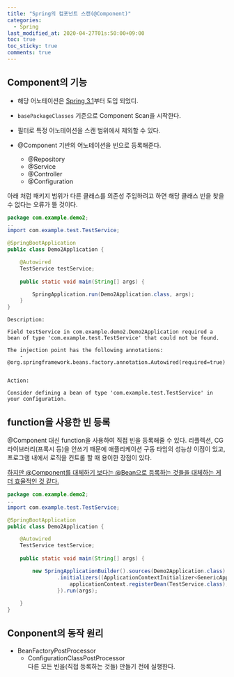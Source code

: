 ```yaml
---
title: "Spring의 컴포넌트 스캔(@Component)"
categories:
  - Spring
last_modified_at: 2020-04-27T01s:50:00+09:00
toc: true
toc_sticky: true
comments: true
---
```


## Component의 기능

- 해당 어노테이션은 <u>Spring 3.1</u>부터 도입 되었디.

- `basePackageClasses` 기준으로 Component Scan을 시작한다.

- 필터로 특정 어노테이션을 스캔 범위에서 제외할 수 있다.
- @Component 기반의 어노테이션을 빈으로 등록해준다. 
  - @Repository
  - @Service
  - @Controller
  - @Configuration



아래 처럼 패키지 범위가 다른 클래스를 의존성 주입하려고 하면 해당 클래스 빈을 찾을 수 없다는 오류가 뜰 것이다. 

```java
package com.example.demo2;
..
import com.example.test.TestService;

@SpringBootApplication
public class Demo2Application {

	@Autowired
	TestService testService;
	
	public static void main(String[] args) {

		SpringApplication.run(Demo2Application.class, args);
	}
}
```

```text
Description:

Field testService in com.example.demo2.Demo2Application required a bean of type 'com.example.test.TestService' that could not be found.

The injection point has the following annotations:
	- @org.springframework.beans.factory.annotation.Autowired(required=true)


Action:

Consider defining a bean of type 'com.example.test.TestService' in your configuration.
```



## function을 사용한 빈 등록

@Component 대신 function을 사용하여 직접 빈을 등록해줄 수 있다.
리플렉션, CG 라이브러리(프록시 등)을 안쓰기 때문에 애플리케이션 구동 타임의 성능상 이점이 있고, 프로그램 내에서 로직을 컨트롤 할 때 용이한 장점이 있다.       

<u>하지만 @Component를 대체하기 보다는 @Bean으로 등록하는 것들을 대체하는 게 더 효율적인 것 같다.</u>      

```java
package com.example.demo2;
..
import com.example.test.TestService;

@SpringBootApplication
public class Demo2Application {

	@Autowired
	TestService testService;
	
	public static void main(String[] args) {

		new SpringApplicationBuilder().sources(Demo2Application.class)
				.initializers((ApplicationContextInitializer<GenericApplicationContext>) applicationContext -> {
					applicationContext.registerBean(TestService.class);
				}).run(args);
		
	}
}
```

## Conponent의 동작 원리

- BeanFactoryPostProcessor
  - ConfigurationClassPostProcessor         
    다른 모든 빈을(직접 등록하는 것들) 만들기 전에 실행한다. 